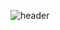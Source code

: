 ![header](https://capsule-render.vercel.app/api?type=waving&color=auto&height=250&section=header&text=FE%20Engineer%205gazero&fontSize=40&animation=fadeIn)
